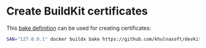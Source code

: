 # Create BuildKit certificates

This [bake definition](docker-bake.hcl) can be used for creating certificates:

```bash
SAN="127.0.0.1" docker buildx bake https://github.com/khulnasoft/devkit.git#master:examples/create-certs
```
